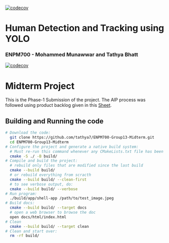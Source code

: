 [![codecov](https://codecov.io/gh/tathya7/ENPM700-Group13-Midterm/graph/badge.svg?token=8q9D5e03Sl)](https://codecov.io/gh/tathya7/ENPM700-Group13-Midterm)
# Human Detection and Tracking using YOLO
### ENPM700 - Mohammed Munawwar and Tathya Bhatt

[![codecov](https://codecov.io/gh/mun0404/ENPM700-Group13-Midterm/graph/badge.svg?token=2W1XS59EG6)](https://codecov.io/gh/mun0404/ENPM700-Group13-Midterm)

# Midterm Project


This is the Phase-1 Submission of the project. The AIP process was followed using product backlog given in this [Sheet](https://docs.google.com/spreadsheets/d/1zITtZFIbhi-VyhSFAzy4M6afBLeduHdxMXDktULzxks/edit?usp=sharing).


## Building and Running the code

```bash
# Download the code:
  git clone https://github.com/tathya7/ENPM700-Group13-Midterm.git
  cd ENPM700-Group13-Midterm
# Configure the project and generate a native build system:
  # Must re-run this command whenever any CMakeLists.txt file has been changed.
  cmake -S ./ -B build/
# Compile and build the project:
  # rebuild only files that are modified since the last build
  cmake --build build/
  # or rebuild everything from scracth
  cmake --build build/ --clean-first
  # to see verbose output, do:
  cmake --build build/ --verbose
# Run program:
  ./build/app/shell-app /path/to/test_image.jpeg
# Build docs:
  cmake --build build/ --target docs
  # open a web browser to browse the doc
  open docs/html/index.html
# Clean
  cmake --build build/ --target clean
# Clean and start over:
  rm -rf build/
```
